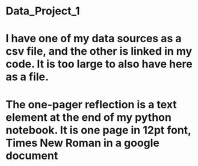 # Data_Project_1

# I have one of my data sources as a csv file, and the other is linked in my code. It is too large to also have here as a file. 
# The one-pager reflection is a text element at the end of my python notebook. It is one page in 12pt font, Times New Roman in a google document
